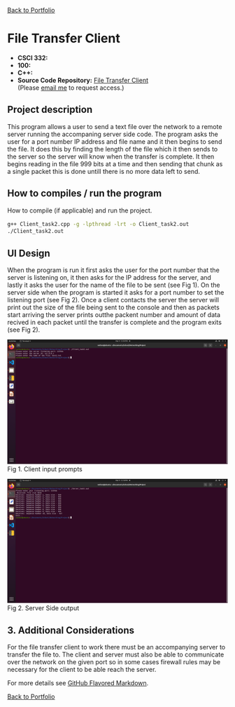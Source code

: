 [Back to Portfolio](./)

File Transfer Client
===============

-   **CSCI 332:** 
-   **100:**
-   **C++:**
-   **Source Code Repository:** [File Transfer Client](https://github.com/Nathan-Satt/FileTransfer/)  
    (Please [email me](mailto:NDSatterfield@csustudent.net?subject=GitHub%20Access) to request access.)

## Project description

This program allows a user to send a text file over the network to a remote server running the accompaning server side code. The program asks the user for a port number IP address and file name and it then begins to send the file. It does this by finding the length of the file which it then sends to the server so the server will know when the transfer is complete. It then begins reading in the file 999 bits at a time and then sending that chunk as a single packet this is done untill there is no more data left to send.

## How to compiles / run the program

How to compile (if applicable) and run the project.

```bash
g++ Client_task2.cpp -g -lpthread -lrt -o Client_task2.out
./Client_task2.out
```

## UI Design

When the program is run it first asks the user for the port number that the server is listening on, it then asks for the IP address for the server, and lastly it asks the user for the name of the file to be sent (see Fig 1). On the server side when the program is started it asks for a port number to set the listening port (see Fig 2). Once a client contacts the server the server will print out the size of the file being sent to the console and then as packets start arriving the server prints outthe packent number and amount of data recived in each packet until the transfer is complete and the program exits (see Fig 2).  

![screenshot](images/Client.png)
Fig 1. Client input prompts 

![screenshot](images/ServerSide.png)
Fig 2. Server Side output

## 3. Additional Considerations

For the file transfer client to work there must be an accompanying server to transfer the file to. The client and server must also be able to communicate over the network on the given port so in some cases firewall rules may be necessary for the client to be able reach the server.

For more details see [GitHub Flavored Markdown](https://guides.github.com/features/mastering-markdown/).

[Back to Portfolio](./)
